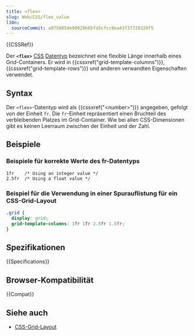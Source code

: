 ```yaml
---
title: <flex>
slug: Web/CSS/flex_value
l10n:
  sourceCommit: a075805de90029b65fa5cfcc8ea43737728320f5
---
```


{{CSSRef}}

Der **`<flex>`** [CSS](/de/docs/Web/CSS) [Datentyp](/de/docs/Web/CSS/CSS_Values_and_Units/CSS_data_types) bezeichnet eine flexible Länge innerhalb eines Grid-Containers. Er wird in {{cssxref("grid-template-columns")}}, {{cssxref("grid-template-rows")}} und anderen verwandten Eigenschaften verwendet.

## Syntax

Der `<flex>`-Datentyp wird als {{cssxref("&lt;number&gt;")}} angegeben, gefolgt von der Einheit `fr`. Die `fr`-Einheit repräsentiert einen Bruchteil des verbleibenden Platzes im Grid-Container. Wie bei allen CSS-Dimensionen gibt es keinen Leerraum zwischen der Einheit und der Zahl.

## Beispiele

### Beispiele für korrekte Werte des fr-Datentyps

```plain
1fr    /* Using an integer value */
2.5fr  /* Using a float value */
```

### Beispiel für die Verwendung in einer Spurauflistung für ein CSS-Grid-Layout

```css
.grid {
  display: grid;
  grid-template-columns: 1fr 1fr 2.5fr 1.5fr;
}
```

## Spezifikationen

{{Specifications}}

## Browser-Kompatibilität

{{Compat}}

## Siehe auch

- [CSS-Grid-Layout](/de/docs/Web/CSS/CSS_grid_layout)
